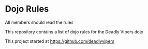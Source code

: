 Dojo Rules
==========
All members should read the rules

This repository contains a list of dojo rules for the Deadly Vipers dojo

This project started at https://github.com/deadlyvipers


